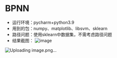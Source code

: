 # BPNN

+ 运行环境：pycharm+python3.9   
+ 用到的包：numpy、matplotlib、libsvm、sklearn     
+ 路径问题：使用sklearn中数据集，不需考虑路径问题
+ 结果截图：
![image](https://user-images.githubusercontent.com/98593913/182018041-4e057472-4fd0-451e-bc34-64fa8985f871.png)

![Uploading image.png…]()

